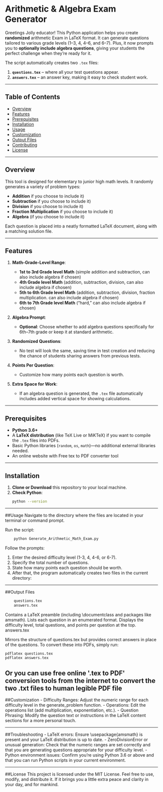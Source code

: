 # Arithmetic & Algebra Exam Generator

Greetings Jolly educator! This Python application helps you create **randomized** arithmetic Exam in LaTeX format.
 It can generate questions tailored to various grade levels (1–3, 4, 4–6, and 6–7). Plus, it now prompts you to **optionally include algebra questions**, giving your students the perfect challenge when they’re ready for it.  

The script automatically creates two `.tex` files:
1. **`questions.tex`** – where all your test questions appear.  
2. **`answers.tex`** – an answer key, making it easy to check student work.

---

## Table of Contents

- [Overview](#overview)  
- [Features](#features)  
- [Prerequisites](#prerequisites)  
- [Installation](#installation)  
- [Usage](#usage)  
- [Customization](#customization)  
- [Output Files](#output-files)  
- [Contributing](#contributing)  
- [License](#license)

---

## Overview

This tool is designed for elementary to junior high math levels. It randomly generates a variety of problem types:

- **Addition**  if you choose to include it)
- **Subtraction**  if you choose to include it)
- **Division**   if you choose to include it)
- **Fraction Multiplication**  if you choose to include it)
- **Algebra** (if you choose to include it)

Each question is placed into a neatly formatted LaTeX document, along with a matching solution file.

---

## Features

1. **Math-Grade-Level Range**: 
   - **1st to 3rd Grade level Math** (simple addition and subtraction, can also include algebra if chosen)  
   - **4th Grade level Math** (addition, subtraction, division, can also include algebra if chosen)  
   - **5th to 6th Grade level Math** (addition, subtraction, division, fraction multiplication. can also include algebra if chosen)  
   - **6th to 7th Grade level Math** (“hard,” can also include algebra if chosen)

2. **Algebra Prompt**:  
   - **Optional**: Choose whether to add algebra questions specifically for 6th–7th grade or keep it at standard arithmetic.

3. **Randomized Questions**:  
   - No test will look the same, saving time in test creation and reducing the chance of students sharing answers from previous tests.

4. **Points Per Question**:  
   - Customize how many points each question is worth.

5. **Extra Space for Work**:  
   - If an algebra question is generated, the `.tex` file automatically includes added vertical space for showing calculations.

---

## Prerequisites

- **Python 3.6+**  
- A **LaTeX distribution** (like TeX Live or MiKTeX) if you want to compile the `.tex` files into PDFs.  
- Basic Python libraries (`random`, `os`, `math`)—no additional external libraries needed.
- An online website with Free tex to PDF converter tool

---

## Installation

1. **Clone or Download** this repository to your local machine.
2. **Check Python**:
   ```bash
   python --version
   ```
---

##Usage
Navigate to the directory where the files are located in your terminal or command prompt.

Run the script:

```bash
	python Generate_Arithmetic_Math_Exam.py
 ```
Follow the prompts:

 1. Enter the desired difficulty level (1-3, 4, 4-6, or 6-7).
 2. Specify the total number of questions.
 3. State how many points each question should be worth.
 4. After that, the program automatically creates two files in the current directory:

---

##Output Files
  ```bash
	  questions.tex
	  answers.tex
  ```


Contains a LaTeX preamble (including \documentclass and packages like amsmath).
Lists each question in an enumerated format.
Displays the difficulty level, total questions, and points per question at the top.
answers.tex

Mirrors the structure of questions.tex but provides correct answers in place of the questions.
To convert these into PDFs, simply run:

```bash
pdflatex questions.tex
pdflatex answers.tex
```
Or you can use free online '.tex to PDF' conversion tools from the internet to convert the two .txt files to human legible PDF file
---

##Customization
	- Difficulty Ranges: Adjust the numeric range for each difficulty level in the generate_problem function.
	- Operations: Edit the operations list (add multiplication, exponentiation, etc.).
	- Question Phrasing: Modify the question text or instructions in the LaTeX content sections for a more personal touch.

---

##Troubleshooting
	- LaTeX errors: Ensure \usepackage{amsmath} is present and your LaTeX distribution is up to date.
	- ZeroDivisionError or unusual generation: Check that the numeric ranges are set correctly and that you are generating questions appropriate for your difficulty level.
	- Python environment issues: Confirm you’re using Python 3.6 or above and that you can run Python scripts in your current environment.
	
---

##License
	This project is licensed under the MIT License. Feel free to use, modify, and distribute it. If it brings you a little extra peace and clarity in your day, and for
	mankind.



